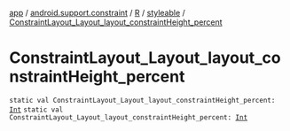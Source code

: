 [app](../../../index.md) / [android.support.constraint](../../index.md) / [R](../index.md) / [styleable](index.md) / [ConstraintLayout_Layout_layout_constraintHeight_percent](./-constraint-layout_-layout_layout_constraint-height_percent.md)

# ConstraintLayout_Layout_layout_constraintHeight_percent

`static val ConstraintLayout_Layout_layout_constraintHeight_percent: `[`Int`](https://kotlinlang.org/api/latest/jvm/stdlib/kotlin/-int/index.html)
`static val ConstraintLayout_Layout_layout_constraintHeight_percent: `[`Int`](https://kotlinlang.org/api/latest/jvm/stdlib/kotlin/-int/index.html)